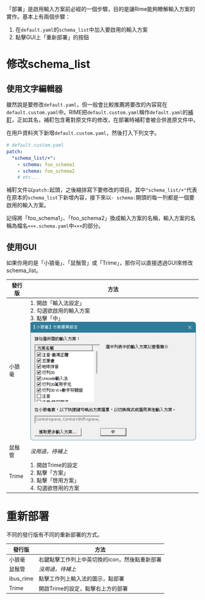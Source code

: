 「部署」是啟用輸入方案前必經的一個步驟，目的是讓Rime能夠瞭解輸入方案的實作。基本上有兩個步驟：

1. 在`default.yaml`的`schema_list`中加入要啟用的輸入方案
2. 點擊GUI上「重新部署」的按鈕

# 修改schema_list

## 使用文字編輯器

雖然說是要修改`default.yaml`，但一般會比較推薦將要改的內容寫在`default.custom.yaml`中。RIME把`default.custom.yaml`稱作`default.yaml`的[補靪](../Chapter2/01%20file_format.md#補靪文件)，正如其名，補靪包含著對原文件的修改，在部署時補靪會被合併進原文件中。

在用戶資料夾下新增`default.custom.yaml`，然後打入下列文字。

```yaml
# default.custom.yaml
patch:
  "schema_list/+":
    - schema: foo_schema1
    - schema: foo_schema2
    # etc...
```

補靪文件以`patch:`起頭，之後縮排寫下要修改的項目。其中`"schema_list/+"`代表在原本的`schema_list`下新增內容，接下來以`- schema:`開頭的每一列都是一個要啟用的輸入方案。

記得將「foo_schema1」、「foo_schema2」換成輸入方案的名稱，輸入方案的名稱為檔名`×××.schema.yaml`中`×××`的部分。

## 使用GUI

如果你用的是「小狼毫」、「鼠鬚管」或「Trime」，那你可以直接透過GUI來修改schema_list。

發行版 | 方法
---    |---
小狼毫 | 1. 開啟「輸入法設定」<br> 2. 勾選欲啟用的輸入方案 <br> 3. 點擊「中」 <br> ![小狼毫輸入法設定](../img/weasel_select_schema.png)
鼠鬚管 | *沒用過，待補上*
Trime | 1. 開啟Trime的設定 <br> 2. 點擊「方案」 <br> 3. 點擊「啓用方案」 <br> 4. 勾選欲啓用的方案

# 重新部署

不同的發行版有不同的重新部署的方式。

發行版 | 方法
---|---
小狼毫 | 右鍵點擊工作列上中英切換的icon，然後點重新部署
鼠鬚管 | *沒用過，待補上*
ibus_rime | 點擊工作列上輸入法的圖示，點部署
Trime | 開啟Trime的設定，點擊右上方的部署



